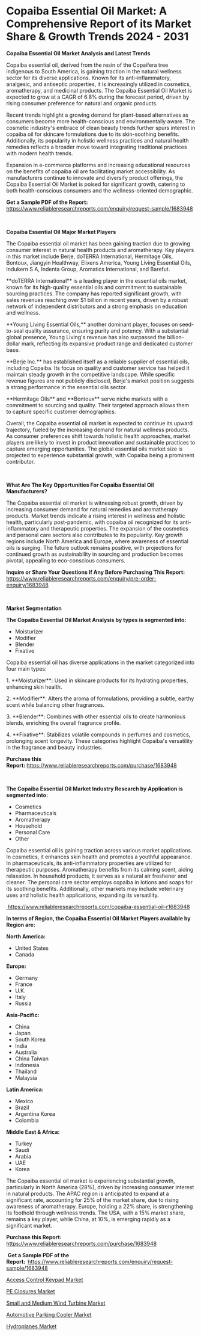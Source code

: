 <p><h1>Copaiba Essential Oil Market: A Comprehensive Report of its Market Share & Growth Trends 2024 - 2031</h1></p><p><strong>Copaiba Essential Oil Market Analysis and Latest Trends</strong></p>
<p><p>Copaiba essential oil, derived from the resin of the Copaifera tree indigenous to South America, is gaining traction in the natural wellness sector for its diverse applications. Known for its anti-inflammatory, analgesic, and antiseptic properties, it is increasingly utilized in cosmetics, aromatherapy, and medicinal products. The Copaiba Essential Oil Market is expected to grow at a CAGR of 6.8% during the forecast period, driven by rising consumer preference for natural and organic products.</p><p>Recent trends highlight a growing demand for plant-based alternatives as consumers become more health-conscious and environmentally aware. The cosmetic industry's embrace of clean beauty trends further spurs interest in copaiba oil for skincare formulations due to its skin-soothing benefits. Additionally, its popularity in holistic wellness practices and natural health remedies reflects a broader move toward integrating traditional practices with modern health trends. </p><p>Expansion in e-commerce platforms and increasing educational resources on the benefits of copaiba oil are facilitating market accessibility. As manufacturers continue to innovate and diversify product offerings, the Copaiba Essential Oil Market is poised for significant growth, catering to both health-conscious consumers and the wellness-oriented demographic.</p></p>
<p><strong>Get a Sample PDF of the Report:&nbsp;</strong> <a href="https://www.reliableresearchreports.com/enquiry/request-sample/1683948?utm_campaign=41&utm_medium=2&utm_source=Github&utm_content=ia&utm_term=30122024&utm_id=copaiba-essential-oil">https://www.reliableresearchreports.com/enquiry/request-sample/1683948</a></p>
<p>&nbsp;</p>
<p><strong>Copaiba Essential Oil Major Market Players</strong></p>
<p><p>The Copaiba essential oil market has been gaining traction due to growing consumer interest in natural health products and aromatherapy. Key players in this market include Berje, doTERRA International, Hermitage Oils, Bontoux, Jiangyin Healthway, Elixens America, Young Living Essential Oils, Indukern S A, Indenta Group, Aromatics International, and Barefut.</p><p>**doTERRA International** is a leading player in the essential oils market, known for its high-quality essential oils and commitment to sustainable sourcing practices. The company has reported significant growth, with sales revenues reaching over $1 billion in recent years, driven by a robust network of independent distributors and a strong emphasis on education and wellness.</p><p>**Young Living Essential Oils,** another dominant player, focuses on seed-to-seal quality assurance, ensuring purity and potency. With a substantial global presence, Young Living's revenue has also surpassed the billion-dollar mark, reflecting its expansive product range and dedicated customer base.</p><p>**Berje Inc.** has established itself as a reliable supplier of essential oils, including Copaiba. Its focus on quality and customer service has helped it maintain steady growth in the competitive landscape. While specific revenue figures are not publicly disclosed, Berje's market position suggests a strong performance in the essential oils sector.</p><p>**Hermitage Oils** and **Bontoux** serve niche markets with a commitment to sourcing and quality. Their targeted approach allows them to capture specific customer demographics.</p><p>Overall, the Copaiba essential oil market is expected to continue its upward trajectory, fueled by the increasing demand for natural wellness products. As consumer preferences shift towards holistic health approaches, market players are likely to invest in product innovation and sustainable practices to capture emerging opportunities. The global essential oils market size is projected to experience substantial growth, with Copaiba being a prominent contributor.</p></p>
<p>&nbsp;</p>
<p><strong>What Are The Key Opportunities For Copaiba Essential Oil Manufacturers?</strong></p>
<p><p>The Copaiba essential oil market is witnessing robust growth, driven by increasing consumer demand for natural remedies and aromatherapy products. Market trends indicate a rising interest in wellness and holistic health, particularly post-pandemic, with copaiba oil recognized for its anti-inflammatory and therapeutic properties. The expansion of the cosmetics and personal care sectors also contributes to its popularity. Key growth regions include North America and Europe, where awareness of essential oils is surging. The future outlook remains positive, with projections for continued growth as sustainability in sourcing and production becomes pivotal, appealing to eco-conscious consumers.</p></p>
<p><strong>Inquire or Share Your Questions If Any Before Purchasing This Report:</strong> <a href="https://www.reliableresearchreports.com/enquiry/pre-order-enquiry/1683948?utm_campaign=41&utm_medium=2&utm_source=Github&utm_content=ia&utm_term=30122024&utm_id=copaiba-essential-oil">https://www.reliableresearchreports.com/enquiry/pre-order-enquiry/1683948</a></p>
<p>&nbsp;</p>
<p><strong>Market Segmentation</strong></p>
<p><strong>The Copaiba Essential Oil Market Analysis by types is segmented into:</strong></p>
<p><ul><li>Moisturizer</li><li>Modifier</li><li>Blender</li><li>Fixative</li></ul></p>
<p><p>Copaiba essential oil has diverse applications in the market categorized into four main types: </p><p>1. **Moisturizer**: Used in skincare products for its hydrating properties, enhancing skin health.  </p><p>2. **Modifier**: Alters the aroma of formulations, providing a subtle, earthy scent while balancing other fragrances.  </p><p>3. **Blender**: Combines with other essential oils to create harmonious blends, enriching the overall fragrance profile.  </p><p>4. **Fixative**: Stabilizes volatile compounds in perfumes and cosmetics, prolonging scent longevity. These categories highlight Copaiba's versatility in the fragrance and beauty industries.</p></p>
<p><strong>Purchase this Report:&nbsp;</strong><a href="https://www.reliableresearchreports.com/purchase/1683948?utm_campaign=41&utm_medium=2&utm_source=Github&utm_content=ia&utm_term=30122024&utm_id=copaiba-essential-oil">https://www.reliableresearchreports.com/purchase/1683948</a></p>
<p>&nbsp;</p>
<p><strong>The Copaiba Essential Oil Market Industry Research by Application is segmented into:</strong></p>
<p><ul><li>Cosmetics</li><li>Pharmaceuticals</li><li>Aromatherapy</li><li>Household</li><li>Personal Care</li><li>Other</li></ul></p>
<p><p>Copaiba essential oil is gaining traction across various market applications. In cosmetics, it enhances skin health and promotes a youthful appearance. In pharmaceuticals, its anti-inflammatory properties are utilized for therapeutic purposes. Aromatherapy benefits from its calming scent, aiding relaxation. In household products, it serves as a natural air freshener and cleaner. The personal care sector employs copaiba in lotions and soaps for its soothing benefits. Additionally, other markets may include veterinary uses and holistic health applications, expanding its versatility.</p></p>
<p><a href="https://www.reliableresearchreports.com/copaiba-essential-oil-r1683948?utm_campaign=41&utm_medium=2&utm_source=Github&utm_content=ia&utm_term=30122024&utm_id=copaiba-essential-oil">&nbsp;https://www.reliableresearchreports.com/copaiba-essential-oil-r1683948</a></p>
<p><strong>In terms of Region, the Copaiba Essential Oil Market Players available by Region are:</strong></p>
<p>
    <p> <strong> North America: </strong>
        <ul>
            <li>United States</li>
            <li>Canada</li>
        </ul>
        </p> 
    <p> <strong> Europe: </strong>
        <ul>
            <li>Germany</li>
            <li>France</li>
            <li>U.K.</li>
            <li>Italy</li>
            <li>Russia</li>
        </ul>
        </p> 
    <p> <strong> Asia-Pacific: </strong>
        <ul>
            <li>China</li>
            <li>Japan</li>
            <li>South Korea</li>
            <li>India</li>
            <li>Australia</li>
            <li>China Taiwan</li>
            <li>Indonesia</li>
            <li>Thailand</li>
            <li>Malaysia</li>
        </ul>
        </p> 
    <p> <strong> Latin America: </strong>
        <ul>
            <li>Mexico</li>
            <li>Brazil</li>
            <li>Argentina Korea</li>
            <li>Colombia</li>
        </ul>
        </p> 
    <p> <strong> Middle East & Africa: </strong>
        <ul>
            <li>Turkey</li>
            <li>Saudi</li>
            <li>Arabia</li>
            <li>UAE</li>
            <li>Korea</li>
        </ul>
    </p>
    </p>
<p><p>The Copaiba essential oil market is experiencing substantial growth, particularly in North America (28%), driven by increasing consumer interest in natural products. The APAC region is anticipated to expand at a significant rate, accounting for 25% of the market share, due to rising awareness of aromatherapy. Europe, holding a 22% share, is strengthening its foothold through wellness trends. The USA, with a 15% market share, remains a key player, while China, at 10%, is emerging rapidly as a significant market.</p></p>
<p><strong>Purchase this Report: </strong><a href="https://www.reliableresearchreports.com/purchase/1683948?utm_campaign=41&utm_medium=2&utm_source=Github&utm_content=ia&utm_term=30122024&utm_id=copaiba-essential-oil">https://www.reliableresearchreports.com/purchase/1683948</a></p>
<p>&nbsp;<strong>Get a Sample PDF of the Report:&nbsp;&nbsp;</strong><a href="https://www.reliableresearchreports.com/enquiry/request-sample/1683948?utm_campaign=41&utm_medium=2&utm_source=Github&utm_content=ia&utm_term=30122024&utm_id=copaiba-essential-oil">https://www.reliableresearchreports.com/enquiry/request-sample/1683948</a></p>
<p><strong></strong></p>
<p><p><a href="https://github.com/DixieGrimes/Market-Research-Report-List-1/blob/main/access-control-keypad-market.md?utm_campaign=41&utm_medium=2&utm_source=Github&utm_content=ia&utm_term=30122024&utm_id=copaiba-essential-oil">Access Control Keypad Market</a></p><p><a href="https://github.com/ParvinKhatun77/Market-Research-Report-List-1/blob/main/pe-closures-market.md?utm_campaign=41&utm_medium=2&utm_source=Github&utm_content=ia&utm_term=30122024&utm_id=copaiba-essential-oil">PE Closures Market</a></p><p><a href="https://github.com/nathandecarvalho/Market-Research-Report-List-5/blob/main/small-and-medium-wind-turbine-market.md?utm_campaign=41&utm_medium=2&utm_source=Github&utm_content=ia&utm_term=30122024&utm_id=copaiba-essential-oil">Small and Medium Wind Turbine Market</a></p><p><a href="https://github.com/abbislposival/Market-Research-Report-List-1/blob/main/automotive-parking-cooler-market.md?utm_campaign=41&utm_medium=2&utm_source=Github&utm_content=ia&utm_term=30122024&utm_id=copaiba-essential-oil">Automotive Parking Cooler Market</a></p><p><a href="https://github.com/stephaniwo144/Market-Research-Report-List-1/blob/main/hydroplanes-market.md?utm_campaign=41&utm_medium=2&utm_source=Github&utm_content=ia&utm_term=30122024&utm_id=copaiba-essential-oil">Hydroplanes Market</a></p></p>